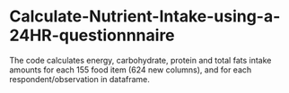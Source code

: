 # Calculate-Nutrient-Intake-using-a-24HR-questionnnaire

The code calculates energy, carbohydrate, protein and total fats intake amounts for each 155 food item (624 new columns), and for each respondent/observation in dataframe. 
